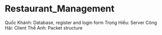 # Restaurant_Management
  Quốc Khánh: Database, register and login form
  Trọng Hiếu: Server
  Công Hải: Client
  Thế Anh: Packet structure
